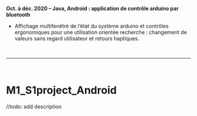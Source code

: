 **Oct. à déc. 2020 – Java, Android : application de contrôle arduino par bluetooth**
- Affichage multifenêtré de l’état du système arduino et contrôles ergonomiques pour une utilisation orientée recherche : changement de valeurs sans regard utilisateur et retours haptiques.

<br><hr><br>

# M1_S1project_Android
//todo: add description
